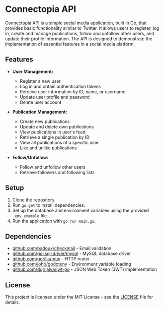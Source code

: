 # Connectopia API

Connectopia API is a simple social media application, built in Go, that provides basic functionality similar to Twitter. It allows users to register, log in, create and manage publications, follow and unfollow other users, and update their profile information.
The API is designed to demonstrate the implementation of essential features in a social media platform.

## Features

- **User Management:**
  - Register a new user
  - Log in and obtain authentication tokens
  - Retrieve user information by ID, name, or username
  - Update user profile and password
  - Delete user account

- **Publication Management:**
  - Create new publications
  - Update and delete own publications
  - View publications in user's feed
  - Retrieve a single publication by ID
  - View all publications of a specific user
  - Like and unlike publications

- **Follow/Unfollow:**
  - Follow and unfollow other users
  - Retrieve followers and following lists

## Setup

1. Clone the repository.
2. Run `go get` to install dependencies.
3. Set up the database and environment variables using the provided `.env.example` file.
4. Run the application with `go run main.go`.

## Dependencies

- [github.com/badoux/checkmail](https://github.com/badoux/checkmail) - Email validation
- [github.com/go-sql-driver/mysql](https://github.com/go-sql-driver/mysql) - MySQL database driver
- [github.com/gorilla/mux](https://github.com/gorilla/mux) - HTTP router
- [github.com/joho/godotenv](https://github.com/joho/godotenv) - Environment variable loading
- [github.com/dgrijalva/jwt-go](https://github.com/dgrijalva/jwt-go) - JSON Web Token (JWT) implementation

## License

This project is licensed under the MIT License - see the [LICENSE](LICENSE) file for details.
